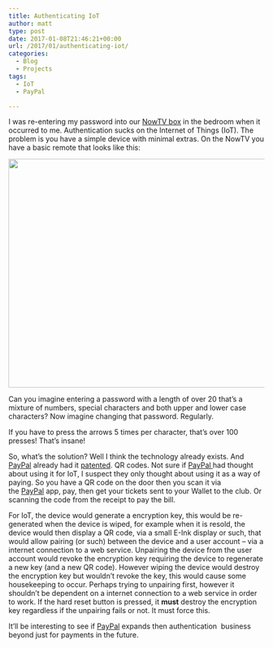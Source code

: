```yaml
---
title: Authenticating IoT
author: matt
type: post
date: 2017-01-08T21:46:21+00:00
url: /2017/01/authenticating-iot/
categories:
  - Blog
  - Projects
tags:
  - IoT
  - PayPal

---
```

I was re-entering my password into our <a href="https://www.nowtv.com/tv-boxes" target="_blank" rel="nofollow">NowTV box</a> in the bedroom when it occurred to me. Authentication sucks on the Internet of Things (IoT). The problem is you have a simple device with minimal extras. On the NowTV you have a basic remote that looks like this:

<a href="//matt40k.uk/img/2017/01/nowtv_remote.jpg" target="_blank" rel="nofollow"><img class="alignnone size-full wp-image-2380" src="//matt40k.uk/img/2017/01/nowtv_remote.jpg" alt="" width="800" height="450" srcset="https://publish.matt40k.uk/wp-content/uploads/2017/01/nowtv_remote.jpg 800w, https://publish.matt40k.uk/wp-content/uploads/2017/01/nowtv_remote-300x169.jpg 300w, https://publish.matt40k.uk/wp-content/uploads/2017/01/nowtv_remote-768x432.jpg 768w" sizes="(max-width: 800px) 100vw, 800px" /></a>

Can you imagine entering a password with a length of over 20 that&#8217;s a mixture of numbers, special characters and both upper and lower case characters? Now imagine changing that password. Regularly.

If you have to press the arrows 5 times per character, that&#8217;s over 100 presses! That&#8217;s insane!

So, what&#8217;s the solution? Well I think the technology already exists. And <a href="https://www.paypal.com/" target="_blank" rel="nofollow">PayPal</a> already had it <a href="https://worldwide.espacenet.com/publicationDetails/biblio?FT=D&date=20161222&DB=EPODOC&locale=en_EP&CC=US&NR=2016373428A1&KC=A1&ND=4#" target="_blank" rel="nofollow">patented</a>. QR codes. Not sure if <a href="https://www.paypal.com/" target="_blank" rel="nofollow">PayPal </a>had thought about using it for IoT, I suspect they only thought about using it as a way of paying. So you have a QR code on the door then you scan it via the <a href="https://www.paypal.com/" target="_blank" rel="nofollow">PayPal</a> app, pay, then get your tickets sent to your Wallet to the club. Or scanning the code from the receipt to pay the bill.

For IoT, the device would generate a encryption key, this would be re-generated when the device is wiped, for example when it is resold, the device would then display a QR code, via a small E-Ink display or such, that would allow pairing (or such) between the device and a user account &#8211; via a internet connection to a web service. Unpairing the device from the user account would revoke the encryption key requiring the device to regenerate a new key (and a new QR code). However wiping the device would destroy the encryption key but wouldn&#8217;t revoke the key, this would cause some housekeeping to occur. Perhaps trying to unpairing first, however it shouldn&#8217;t be dependent on a internet connection to a web service in order to work. If the hard reset button is pressed, it **must** destroy the encryption key regardless if the unpairing fails or not. It must force this.

It&#8217;ll be interesting to see if <a href="https://www.paypal.com/" target="_blank" rel="nofollow">PayPal</a> expands then authentication  business beyond just for payments in the future.
